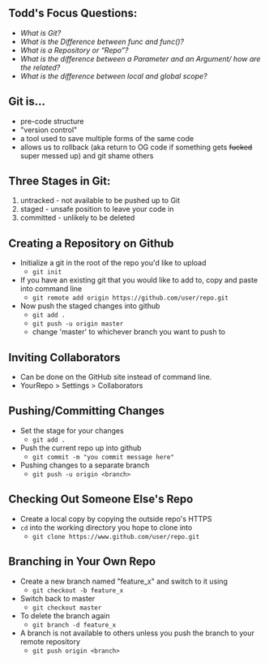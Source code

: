 ## Todd's Focus Questions:
- _What is Git?_
- _What is the Difference between func and func()?_
- _What is a Repository or “Repo”?_
- _What is the difference between a Parameter and an Argument/ how are the related?_
- _What is the difference between local and global scope?_

## Git is... 
- pre-code structure
- "version control"
- a tool used to save multiple forms of the same code 
- allows us to rollback (aka return to OG code if something gets ~~fucked~~ super messed up) and git shame others

## Three Stages in Git:
1) untracked - not available to be pushed up to Git
2) staged - unsafe position to leave your code in
3) committed - unlikely to be deleted

## Creating a Repository on Github
- Initialize a git in the root of the repo you'd like to upload
    - `git init`
- If you have an existing git that you would like to add to, copy and paste into command line
    - `git remote add origin https://github.com/user/repo.git`
- Now push the staged changes into github
    - `git add .`
    - `git push -u origin master` 
    + change 'master' to whichever branch you want to push to

## Inviting Collaborators 
- Can be done on the GitHub site instead of command line. 
- YourRepo > Settings > Collaborators

## Pushing/Committing Changes
- Set the stage for your changes
    - `git add .`
- Push the current repo up into github
    - `git commit -m "you commit message here"`
- Pushing changes to a separate branch
    - `git push -u origin <branch>`

## Checking Out Someone Else's Repo
- Create a local copy by copying the outside repo's HTTPS
- `cd` into the working directory you hope to clone into
    - `git clone https://www.github.com/user/repo.git`

## Branching in Your Own Repo
- Create a new branch named "feature_x" and switch to it using
    - `git checkout -b feature_x`
- Switch back to master
    - `git checkout master`
- To delete the branch again
    - `git branch -d feature_x`
- A branch is not available to others unless you push the branch to your remote repository
    - `git push origin <branch>`